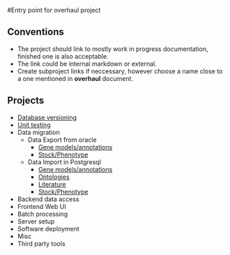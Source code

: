 #Entry point for overhaul project

## Conventions
+ The project should link to mostly work in progress documentation, finished one is also acceptable.
+ The link could be internal markdown or external.
+ Create subproject links if neccessary, however choose a name close to a one mentioned in __overhaul__ document.

## Projects
* [Database versioning](/DB-versioning.md)
* [Unit testing](/Unit-testing.md)
* Data migration
   * Data Export from oracle
     * [Gene models/annotations](Gene-models-export.md)
     * [Stock/Phenotype](Stock-Data-Migration.md)
   * Data Import in Postgresql
     * [Gene models/annotations](Gene-models-import.md)
     * [Ontologies](Ontology-import.md)
     * [Literature](Literature-import.md)
     * [Stock/Phenotype](Stock-Data-Migration.md) 
* Backend data access
* Frontend Web UI
* Batch processing
* Server setup
* Software deployment
* Misc
* Third party tools
